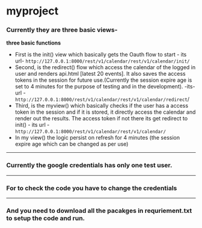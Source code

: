 # myproject
 
### Currently they are three basic views-


**three basic functions**

- First is the init() view which basically gets the Oauth flow to start - its url- `http://127.0.0.1:8000/rest/v1/calendar/rest/v1/calendar/init/`
- Second, is the redirect() flow which access the calendar of the logged in user and renders api.html [latest 20 events]. It also saves the access tokens in the session for future use.(Currently the session expire age is set to 4 minutes for the purpose of testing and in the development). -its-url -`http://127.0.0.1:8000/rest/v1/calendar/rest/v1/calendar/redirect`/
- Third, is the myview() which basically checks if the user has a access token in the session and if it is stored, it directly access the calendar and render out the results. The access token if not there its get redirect to init() - its url - `http://127.0.0.1:8000/rest/v1/calendar/rest/v1/calendar/`
- In my view() the logic persist on refresh for 4 minutes (the session expire age which can be changed as per use)
---
### Currently the google credentials has only one test user.
---
### For to check the code you have to change the credentials
---
### And you need to download all the pacakges in requriement.txt to setup the code and run.
